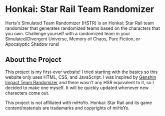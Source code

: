 # Honkai: Star Rail Team Randomizer
Herta's Simulated Team Randomizer (HSTR) is an Honkai: Star Rail team randomizer that generates randomized teams based on the characters that you own. Challenge yourself with a randomized team in your Simulated/Divergent Universe, Memory of Chaos, Pure Fiction, or Apocalyptic Shadow runs!

## About the Project
This project is my first-ever website! I tried starting with the basics so this website only uses HTML, CSS, and JavaScript. I was inspired by [Genshin Impact Team Randomizer](https://genshin-impact-team-randomizer.pages.dev/) and there wasn't any HSR equivalent to it, so I decided to make one myself. It will be quickly updated whenever new characters come out.


This project is not affiliated with miHoYo. Honkai: Star Rail and its game content/materials are trademarks and copyrights of miHoYo.
